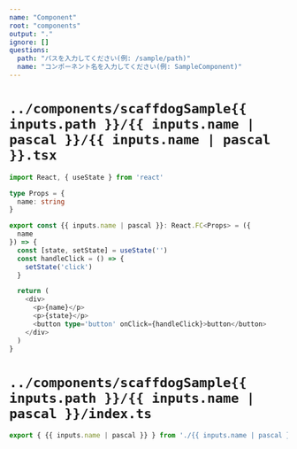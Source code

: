 ```yaml
---
name: "Component"
root: "components"
output: "."
ignore: []
questions:
  path: "パスを入力してください(例: /sample/path)"
  name: "コンポーネント名を入力してください(例: SampleComponent)"
---
```


# `../components/scaffdogSample{{ inputs.path }}/{{ inputs.name | pascal }}/{{ inputs.name | pascal }}.tsx`

```ts
import React, { useState } from 'react'

type Props = {
  name: string
}

export const {{ inputs.name | pascal }}: React.FC<Props> = ({
  name
}) => {
  const [state, setState] = useState('')
  const handleClick = () => {
    setState('click')
  }

  return (
    <div>
      <p>{name}</p>
      <p>{state}</p>
      <button type='button' onClick={handleClick}>button</button>
    </div>
  )
}
```

# `../components/scaffdogSample{{ inputs.path }}/{{ inputs.name | pascal }}/index.ts`

```ts
export { {{ inputs.name | pascal }} } from './{{ inputs.name | pascal }}'
```
